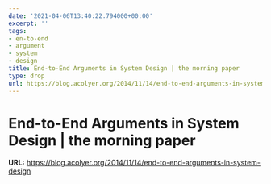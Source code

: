 ```yaml
---
date: '2021-04-06T13:40:22.794000+00:00'
excerpt: ''
tags:
- en-to-end
- argument
- system
- design
title: End-to-End Arguments in System Design | the morning paper
type: drop
url: https://blog.acolyer.org/2014/11/14/end-to-end-arguments-in-system-design
---
```


# End-to-End Arguments in System Design | the morning paper

**URL:** https://blog.acolyer.org/2014/11/14/end-to-end-arguments-in-system-design
